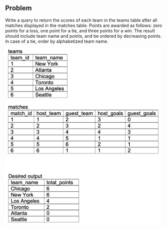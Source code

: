 ## Problem

Write a query to return the scores of each team in the teams table after all matches displayed in the matches table. Points are awarded as follows: zero points for a loss, one point for a tie, and three points for a win. The result should include team name and points, and be ordered by decreasing points. In case of a tie, order by alphabetized team name.

<img src="pic.png" width="500" />